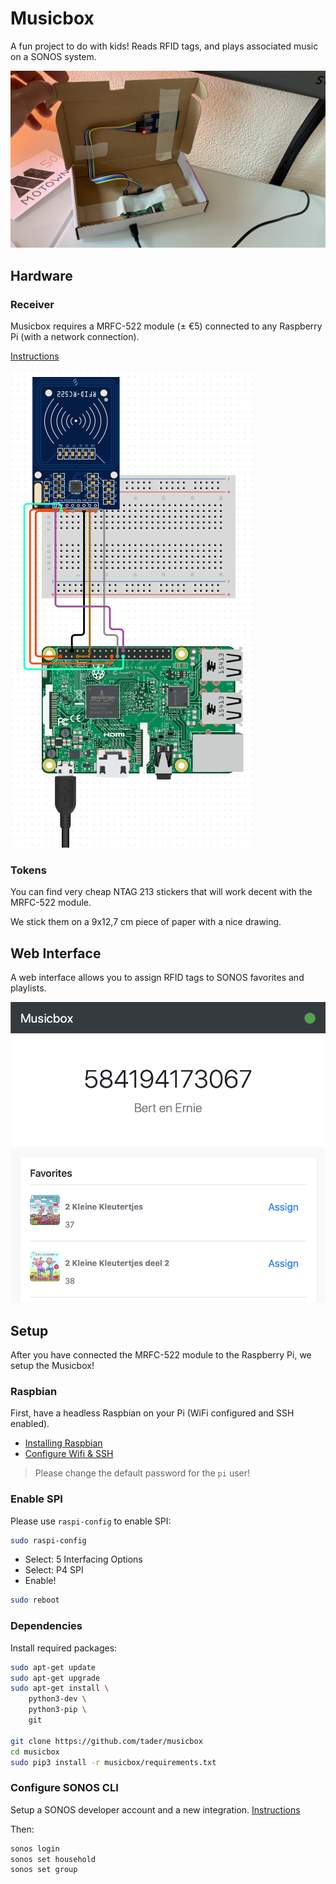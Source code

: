# Musicbox

A fun project to do with kids! Reads RFID tags, and plays associated music on a SONOS system.

![](action.jpg)


## Hardware

### Receiver

Musicbox requires a MRFC-522 module (± €5) connected to any Raspberry Pi (with a network connection).

[Instructions](https://pimylifeup.com/raspberry-pi-rfid-rc522/)

![](diagram.png)


### Tokens

You can find very cheap NTAG 213 stickers that will work decent with the MRFC-522 module.

We stick them on a 9x12,7 cm piece of paper with a nice drawing.


## Web Interface

A web interface allows you to assign RFID tags to SONOS favorites and playlists.

![](screenshot.png)


## Setup

After you have connected the MRFC-522 module to the Raspberry Pi, we setup the Musicbox!

### Raspbian

First, have a headless Raspbian on your Pi (WiFi configured and SSH enabled).

- [Installing Raspbian](https://www.raspberrypi.org/documentation/installation/installing-images/README.md)
- [Configure Wifi & SSH](https://www.raspberrypi.org/documentation/configuration/wireless/headless.md)

> Please change the default password for the `pi` user!

### Enable SPI

Please use `raspi-config` to enable SPI:

```sh
sudo raspi-config
```

- Select: 5 Interfacing Options
- Select: P4 SPI
- Enable!

```sh
sudo reboot
```


### Dependencies

Install required packages:

```sh
sudo apt-get update
sudo apt-get upgrade
sudo apt-get install \
    python3-dev \
    python3-pip \
    git

git clone https://github.com/tader/musicbox
cd musicbox
sudo pip3 install -r musicbox/requirements.txt
```


### Configure SONOS CLI

Setup a SONOS developer account and a new integration. [Instructions](https://github.com/bwilczynski/sonos-cli)

Then:

```sh
sonos login
sonos set household
sonos set group
```